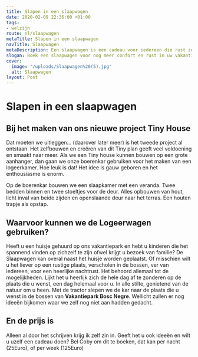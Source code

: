 ```yaml
---
title: Slapen in een slaapwagen
date: 2020-02-09 22:36:00 +01:00
tags:
- welzijn
route: nl/slaapwagen
metaTitle: Slapen in een slaapwagen
navTitle: Slaapwagen
metaDescription: Een slaapwagen is een cadeau voor iedereen die rust zoekt
slogan: Boek een slaapwagen voor nog meer confort en rust in uw vakantie
cover:
  image: "/uploads/Slaapwagen%20(5).jpg"
  alt: Slaapwagen
layout: Post
---
```


# Slapen in een slaapwagen 

##  Bij het maken van ons nieuwe project Tiny House

Dat moeten we uitleggen... (daarover later meer) is het tweede project al ontstaan. 
Het zelfbouwen en creëren van dit Tiny plan geeft veel voldoening en smaakt naar meer. Als we een Tiny house kunnen bouwen op een grote aanhanger, dan gaan we onze boerenkar gebruiken voor het maken van een logeerkamer. Hoe leuk is dat! Het idee is gauw geboren en het enthousiasme is enorm. 

Op de boerenkar bouwen we een slaapkamer met een veranda. Twee bedden binnen en twee stoeltjes voor de deur. Alles opbouwen van hout, licht inval van beide zijden en openslaande deur naar het terras. Een houten trapje als opstap. 

## Waarvoor kunnen we de Logeerwagen gebruiken? 
Heeft u een huisje gehuurd op ons vakantiepark en hebt u kinderen die het spannend vinden op zichzelf te zijn ofwel krijgt u bezoek van familie? De Slaapwagen kan overal naast het huisje worden geplaatst. 
Of misschien wilt u het liever op een rustige plaats, verscholen in de bossen, ver van iedereen, voor een heerlijke nachtrust. Het behoord allemaal tot de mogelijkheden. 
Lijkt het u heerlijk zich de hele dag af te zonderen op de plaats die u wenst, een dag helemaal voor u. In alle stilte, genietend van de natuur om u heen. Met de tractor slepen we de kar naar de plaats die u wenst in de bossen van **Vakantiepark Bosc Negre**. 
Wellicht zullen er nog ideeën bijkomen waar we zelf nog niet aan hadden gedacht. 

## En de prijs is
Alleen al door het schrijven krijg ik zelf zin in.
Geeft het u ook ideeën en wilt u uzelf een cadeau doen? 
Bel Coby om dit te boeken, dat kan per nacht (25Euro), of per week (125Euro)


